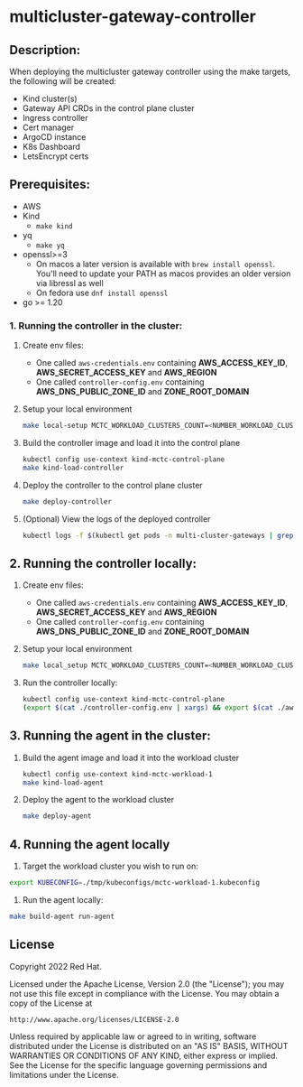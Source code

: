 # multicluster-gateway-controller

## Description:
When deploying the multicluster gateway controller using the make targets, the following will be created: 
* Kind cluster(s)
* Gateway API CRDs in the control plane cluster
* Ingress controller
* Cert manager
* ArgoCD instance
* K8s Dashboard
* LetsEncrypt certs
	


## Prerequisites:
* AWS
* Kind 
    * `make kind`
* yq 
    * `make yq`
* openssl>=3
    * On macos a later version is available with `brew install openssl`. You'll need to update your PATH as macos provides an older version via libressl as well
    * On fedora use `dnf install openssl`
* go >= 1.20

### 1. Running the controller in the cluster:
1. Create env files:
    * One called `aws-credentials.env` containing **AWS_ACCESS_KEY_ID**, **AWS_SECRET_ACCESS_KEY** and **AWS_REGION**
    * One called `controller-config.env` containing **AWS_DNS_PUBLIC_ZONE_ID** and **ZONE_ROOT_DOMAIN**

1. Setup your local environment 
    ```sh
    make local-setup MCTC_WORKLOAD_CLUSTERS_COUNT=<NUMBER_WORKLOAD_CLUSTER>
    ```  
1. Build the controller image and load it into the control plane
    ```sh
   kubectl config use-context kind-mctc-control-plane 
   make kind-load-controller
    ```

1. Deploy the controller to the control plane cluster
    ```sh
    make deploy-controller
    ```

1. (Optional) View the logs of the deployed controller
    ```sh
    kubectl logs -f $(kubectl get pods -n multi-cluster-gateways | grep "mctc-" | awk '{print $1}') -n multi-cluster-gateways
    ```

## 2. Running the controller locally:
1. Create env files:
    * One called `aws-credentials.env` containing **AWS_ACCESS_KEY_ID**, **AWS_SECRET_ACCESS_KEY** and **AWS_REGION**
    * One called `controller-config.env` containing **AWS_DNS_PUBLIC_ZONE_ID** and **ZONE_ROOT_DOMAIN**

1.  Setup your local environment 

    ```sh
    make local_setup MCTC_WORKLOAD_CLUSTERS_COUNT=<NUMBER_WORKLOAD_CLUSTER>
    ```

1. Run the controller locally:
    ```sh
    kubectl config use-context kind-mctc-control-plane 
    (export $(cat ./controller-config.env | xargs) && export $(cat ./aws-credentials.env | xargs) && make build-controller install run-controller)
    ```

## 3. Running the agent in the cluster:
1. Build the agent image and load it into the workload cluster
    ```sh
    kubectl config use-context kind-mctc-workload-1 
    make kind-load-agent
    ```

1. Deploy the agent to the workload cluster
    ```sh
    make deploy-agent
    ```
    
## 4. Running the agent locally
1. Target the workload cluster you wish to run on:
```sh
export KUBECONFIG=./tmp/kubeconfigs/mctc-workload-1.kubeconfig
```
1. Run the agent locally:
```sh
make build-agent run-agent
```

## License

Copyright 2022 Red Hat.

Licensed under the Apache License, Version 2.0 (the "License");
you may not use this file except in compliance with the License.
You may obtain a copy of the License at

    http://www.apache.org/licenses/LICENSE-2.0

Unless required by applicable law or agreed to in writing, software
distributed under the License is distributed on an "AS IS" BASIS,
WITHOUT WARRANTIES OR CONDITIONS OF ANY KIND, either express or implied.
See the License for the specific language governing permissions and
limitations under the License.

